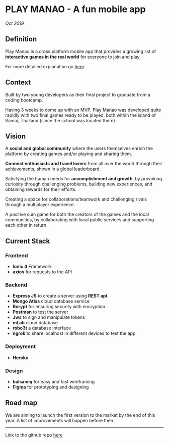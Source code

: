# PLAY MANAO - A fun mobile app

_Oct 2019_

## Definition

Play Manao is a cross platform mobile app that provides a growing list of **interactive games in the real world** for everyone to join and play.

For more detailed explanation go [here](/docs/projects/playmanao-doc.md).

## Context

Built by two young developers as their final project to graduate from a coding bootcamp.

Having 3 weeks to come up with an MVP, Play Manao was developed quite rapidly with two final games ready to be played, both within the island of Samui, Thailand (since the school was located there).

## Vision

A **social and global community** where the users themselves enrich the platform by creating games and/or playing and sharing them.  

**Connect enthusiasts and travel lovers** from all over the world through their achievements, shown in a global leaderboard.

Satisfying the human needs for **accomplishment and growth**, by provoking curiosity through challenging problems, building new experiences, and obtaining rewards for their efforts.

Creating a space for collaborations/teamwork and challenging rivals through a multiplayer experience.

A positive sum game for both the creators of the games and the local communities, by collaborating with local public services and supporting each other in return.

## Current Stack

### Frontend

- **Ionic 4** Framework
- **axios** for requests to the API

### Backend

- **Express JS** to create a server using **REST api**
- **Mongo Atlas** cloud database service
- **Bcrypt** for ensuring security with encryption
- **Postman** to test the server
- **Jws** to sign and manipulate tokens
- **mLab** cloud database
- **robo3t** a database interface
- **ngrok** to share localhost in different devices to test the app

### Deployment

- **Heroku**

### Design

- **balsamiq** for easy and fast wireframing
- **Figma** for prototyping and designing

## Road map

We are aiming to launch the first version to the market by the end of this year.
A list of improvements will happen before then.

---

Link to the github repo [here](https://github.com/lydialawli/manao-ionic/)